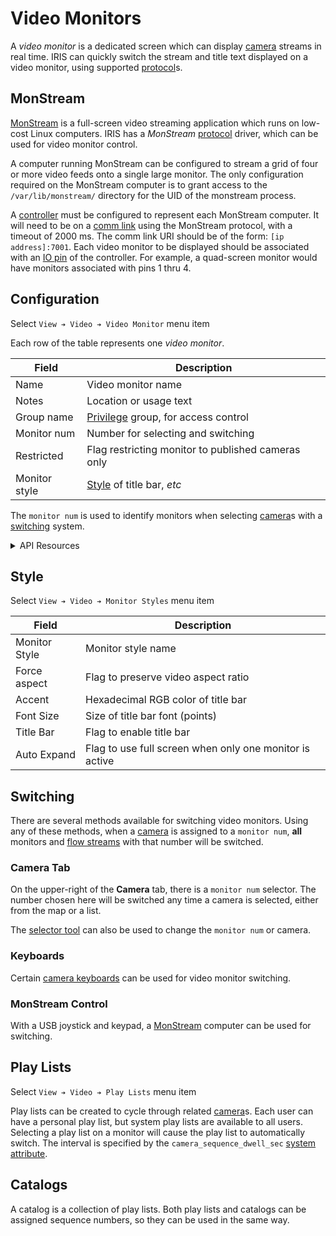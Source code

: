 # Video Monitors

A _video monitor_ is a dedicated screen which can display [camera] streams in
real time.  IRIS can quickly switch the stream and title text displayed on a
video monitor, using supported [protocol]s.

## MonStream

[MonStream] is a full-screen video streaming application which runs on low-cost
Linux computers.  IRIS has a _MonStream_ [protocol] driver, which can be used
for video monitor control.

A computer running MonStream can be configured to stream a grid of four or more
video feeds onto a single large monitor.  The only configuration required on the
MonStream computer is to grant access to the `/var/lib/monstream/` directory for
the UID of the monstream process.

A [controller] must be configured to represent each MonStream computer.  It will
need to be on a [comm link] using the MonStream protocol, with a timeout of 2000
ms.  The comm link URI should be of the form: `[ip address]:7001`.  Each video
monitor to be displayed should be associated with an [IO pin] of the controller.
For example, a quad-screen monitor would have monitors associated with pins 1
thru 4.

## Configuration

Select `View ➔ Video ➔ Video Monitor` menu item

Each row of the table represents one _video monitor_.

Field         | Description
--------------|---------------------------------------------------
Name          | Video monitor name
Notes         | Location or usage text
Group name    | [Privilege] group, for access control
Monitor num   | Number for selecting and switching
Restricted    | Flag restricting monitor to published cameras only
Monitor style | [Style](#style) of title bar, _etc_

The `monitor num` is used to identify monitors when selecting [camera]s with
a [switching](#switching) system.

<details>
<summary>API Resources</summary>

* `iris/api/video_monitor` (primary)
* `iris/api/video_monitor/{name}`

| Access       | Primary              | Secondary                  |
|--------------|----------------------|----------------------------|
| 👁️  View      | name                 |                            |
| 👉 Operate   |                      | camera                     |
| 💡 Manage    | notes                | restricted, monitor\_style |
| 🔧 Configure | mon\_num, controller | pin                        |

</details>

## Style

Select `View ➔ Video ➔ Monitor Styles` menu item

Field         | Description
--------------|---------------------------------------------------
Monitor Style | Monitor style name
Force aspect  | Flag to preserve video aspect ratio
Accent        | Hexadecimal RGB color of title bar
Font Size     | Size of title bar font (points)
Title Bar     | Flag to enable title bar
Auto Expand   | Flag to use full screen when only one monitor is active

## Switching

There are several methods available for switching video monitors.  Using any of
these methods, when a [camera] is assigned to a `monitor num`, **all** monitors
and [flow streams] with that number will be switched.

### Camera Tab

On the upper-right of the **Camera** tab, there is a `monitor num` selector.
The number chosen here will be switched any time a camera is selected, either
from the map or a list.

The [selector tool] can also be used to change the `monitor num` or camera.

### Keyboards

Certain [camera keyboards] can be used for video monitor switching.

### MonStream Control

With a USB joystick and keypad, a [MonStream](#monstream) computer can be used
for switching.

## Play Lists

Select `View ➔ Video ➔ Play Lists` menu item

Play lists can be created to cycle through related [camera]s.  Each user can
have a personal play list, but system play lists are available to all users.
Selecting a play list on a monitor will cause the play list to automatically
switch.  The interval is specified by the `camera_sequence_dwell_sec`
[system attribute].

## Catalogs

A catalog is a collection of play lists.  Both play lists and catalogs can be
assigned sequence numbers, so they can be used in the same way.


[camera]: cameras.html
[camera keyboards]: cameras.html#camera-keyboards
[comm link]: comm_links.html
[controller]: controllers.html
[flow streams]: flow_streams.html
[IO pin]: controllers.html#io-pins
[MonStream]: https://github.com/mnit-rtmc/monstream
[Privilege]: user_roles.html#privileges
[protocol]: protocols.html
[selector tool]: cameras.html#selector-tool
[system attribute]: system_attributes.html
